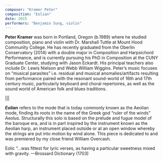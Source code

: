```yaml
---
composer: "Kramer Peter"
composition: "Eolian"
date: 2015
performers: "Benjamin Sung, violin"
---
```

**Peter Kramer** was born in Portland, Oregon (b.1989) where he studied composition, piano and violin with Dr. Marshall Tuttle at Mount Hood Community College. He has recently graduated from the Oberlin Conservatory (2014) with a double major in Composition and Harpsichord Performance, and is currently pursuing his PhD in Composition at the CUNY Graduate Center, studying with Jason Eckardt. His principal teachers also include Dr. Lewis Nielson and Webb William Wiggins. Peter’s music focuses on “musical parasites” i.e. residual and musical anomalies/artifacts resulting from performance paired with the resonant sound-world of 16th and 17th century music, particularly keyboard and choral repertoires, as well as the sound world of American folk and blues traditions.

|||

**_Eolian_** refers to the mode that is today commonly known as the Aeolian mode, finding its roots in the name of the Greek god “ruler of the winds” Aeolus. Structurally this solo is based on the prelude and fugue model of the baroque era, and is in part inspired by the instrument known as the Aeolian harp, an instrument placed outside or at an open window whereby the strings are put into motion by wind alone. This piece is dedicated to and was premiered by my close friend William Overcash.
 
Eolic “...was fittest for lyric verses, as having a particular sweetness mixed with gravity.
—Brossard Dictionary (1703)